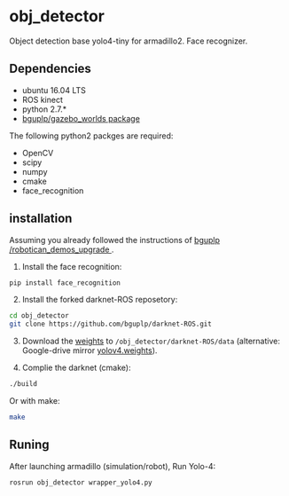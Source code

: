 # obj_detector
Object detection base yolo4-tiny for armadillo2. 
Face recognizer. 


## Dependencies
* ubuntu 16.04 LTS
* ROS kinect
* python 2.7.*
* [bguplp/gazebo_worlds package](https://github.com/bguplp/gazebo_worlds)

The following python2 packges are required:
* OpenCV
* scipy
* numpy
* cmake
* face_recognition

## installation

Assuming you already followed the instructions of [bguplp /robotican_demos_upgrade ](https://github.com/bguplp/robotican_demos_upgrade).

1. Install the face recognition:
```bash
pip install face_recognition
```
2. Install the forked darknet-ROS reposetory:
```bash
cd obj_detector
git clone https://github.com/bguplp/darknet-ROS.git
```
3. Download the [weights](https://github.com/AlexeyAB/darknet/releases/download/darknet_yolo_v3_optimal/yolov4.weights) to `/obj_detector/darknet-ROS/data` (alternative: Google-drive mirror [yolov4.weights](https://drive.google.com/open?id=1cewMfusmPjYWbrnuJRuKhPMwRe_b9PaT)).

4. Complie the darknet (cmake):
```bash
./build
```
Or with make:
```bash
make
```
## Runing
After launching armadillo (simulation/robot), Run Yolo-4:
```bash
rosrun obj_detector wrapper_yolo4.py
```


